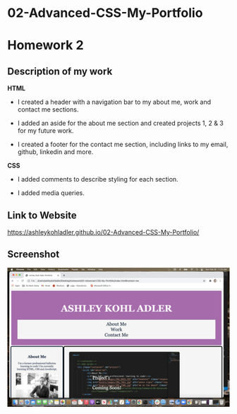 # 02-Advanced-CSS-My-Portfolio

# Homework 2

## Description of my work 

**HTML**

* I created a header with a navigation bar to my about me, work and contact me sections.

* I added an aside for the about me section and created projects 1, 2 & 3 for my future work.

* I created a footer for the contact me section, including links to my email, github, linkedin and more. 

**CSS**

* I added comments to describe styling for each section. 

* I added media queries.

## Link to Website
https://ashleykohladler.github.io/02-Advanced-CSS-My-Portfolio/

## Screenshot
![Screenshot](Assets/images/HW2_Screenshot.png)